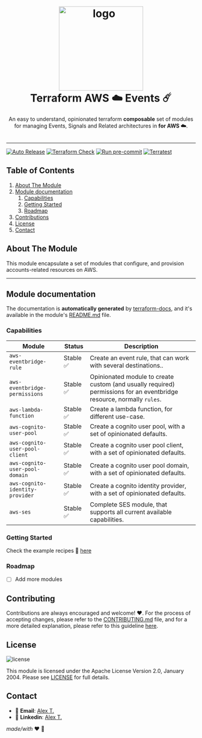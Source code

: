<h1 align="center">
  <img alt="logo" src="https://forum.huawei.com/enterprise/en/data/attachment/forum/202204/21/120858nak5g1epkzwq5gcs.png" width="224px"/><br/>
  Terraform AWS ☁️ Events ☄️
</h1>
<p align="center">An easy to understand, opinionated terraform <b>composable</b> set of modules for managing Events, Signals and Related architectures  in <b> for AWS ☁️</b>.<br/><br/>

---

[![Auto Release](https://github.com/Excoriate/vault-labs/actions/workflows/release.yml/badge.svg)](https://github.com/Excoriate/vault-labs/actions/workflows/release.yml)
[![Terraform Check](https://github.com/Excoriate/terraform-registry-aws-accounts-creator/actions/workflows/ci-check-terraform.yml/badge.svg)](https://github.com/Excoriate/terraform-registry-aws-accounts-creator/actions/workflows/ci-check-terraform.yml)
[![Run pre-commit](https://github.com/Excoriate/terraform-registry-aws-accounts-creator/actions/workflows/ci-check-precommit.yml/badge.svg)](https://github.com/Excoriate/terraform-registry-aws-accounts-creator/actions/workflows/ci-check-precommit.yml)
[![Terratest](https://github.com/Excoriate/terraform-registry-aws-accounts-creator/actions/workflows/ci-pr-terratest.yml/badge.svg)](https://github.com/Excoriate/terraform-registry-aws-accounts-creator/actions/workflows/ci-pr-terratest.yml)


## Table of Contents

1. [About The Module](#about-the-module)
2. [Module documentation](#module-documentation)
   1. [Capabilities](#capabilities)
   2. [Getting Started](#getting-started)
   3. [Roadmap](#roadmap)
3. [Contributions](#contributing)
4. [License](#license)
5. [Contact](#contact)



<!-- ABOUT THE PROJECT -->
## About The Module

This module encapsulate a set of modules that configure, and provision accounts-related resources on AWS.

---


## Module documentation

The documentation is **automatically generated** by [terraform-docs](https://terraform-docs.io), and it's available in the module's [README.md](modules/default/README.md) file.

### Capabilities

| Module                          | Status   | Description                                                                                                           |
|---------------------------------|----------|-----------------------------------------------------------------------------------------------------------------------|
| `aws-eventbridge-rule`          | Stable ✅ | Create an event rule, that can work with several destinations..                                                       |
| `aws-eventbridge-permissions`   | Stable ✅ | Opinionated module to create custom (and usually required) permissions for an eventbridge resource, normally `rules`. |
| `aws-lambda-function`           | Stable ✅ | Create a lambda function, for different use-case.                                                                     |
| `aws-cognito-user-pool`         | Stable ✅ | Create a cognito user pool, with a set of opinionated defaults.                                                       |
| `aws-cognito-user-pool-client`  | Stable ✅ | Create a cognito user pool client, with a set of opinionated defaults.                                                |
| `aws-cognito-user-pool-domain`  | Stable ✅ | Create a cognito user pool domain, with a set of opinionated defaults.                                                |
| `aws-cognito-identity-provider` | Stable ✅ | Create a cognito identity provider, with a set of opinionated defaults.                                               |
| `aws-ses`                       | Stable ✅ | Complete SES module, that supports all current available capabilities.                                                |



### Getting Started

Check the example recipes 🥗 [here](examples)

### Roadmap

- [ ] Add more modules



## Contributing

Contributions are always encouraged and welcome! ❤️. For the process of accepting changes, please refer to the [CONTRIBUTING.md](./CONTRIBUTING.md) file, and for a more detailed explanation, please refer to this guideline [here](docs/contribution_guidelines.md).

## License

![license][badge-license]

This module is licensed under the Apache License Version 2.0, January 2004.
Please see [LICENSE] for full details.

## Contact

- 📧 **Email**: [Alex T.](mailto:alex@ideaup.cl)
- 🧳 **Linkedin**: [Alex T.](https://www.linkedin.com/in/alextorresruiz/)

_made/with_ ❤️  🤟


<!-- References -->
[LICENSE]: ./LICENSE
[badge-license]: https://img.shields.io/badge/license-Apache%202.0-brightgreen.svg
